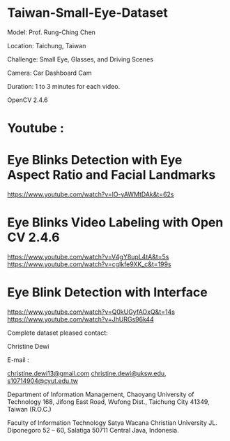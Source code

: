 # Taiwan-Small-Eye-Dataset

Model: Prof. Rung-Ching Chen

Location: Taichung, Taiwan

Challenge: Small Eye, Glasses, and Driving Scenes

Camera: Car Dashboard Cam

Duration: 1 to 3 minutes for each video.

OpenCV 2.4.6

# Youtube :
# Eye Blinks Detection with Eye Aspect Ratio and Facial Landmarks
https://www.youtube.com/watch?v=lO-yAWMtDAk&t=62s
# Eye Blinks Video Labeling with Open CV 2.4.6
https://www.youtube.com/watch?v=V4gY8upL4tA&t=5s
https://www.youtube.com/watch?v=cgIkfe9XK_c&t=199s
# Eye Blink Detection with Interface
https://www.youtube.com/watch?v=Q0kUGyfAOxQ&t=14s
https://www.youtube.com/watch?v=JhURGs96k44

Complete dataset pleased contact:

Christine Dewi

E-mail : 

christine.dewi13@gmail.com 
christine.dewi@uksw.edu, 
s10714904@cyut.edu.tw

Department of Information Management, 
Chaoyang University of Technology
168, Jifong East Road, Wufong Dist.,
Taichung City 41349, Taiwan (R.O.C.)

Faculty of Information Technology 
Satya Wacana Christian University
JL. Diponegoro 52 – 60, Salatiga 50711
Central Java, Indonesia.

